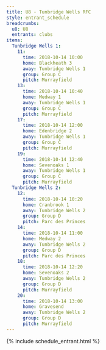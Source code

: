 ```yaml
---
title: U8 - Tunbridge Wells RFC
style: entrant_schedule
breadcrumbs:
  u8: U8
  entrants: clubs
items:
  Tunbridge Wells 1:
    11:
      time: 2018-10-14 10:00
      home: Blackheath 3
      away: Tunbridge Wells 1
      group: Group C
      pitch: Murrayfield
    13:
      time: 2018-10-14 10:40
      home: Medway 1
      away: Tunbridge Wells 1
      group: Group C
      pitch: Murrayfield
    17:
      time: 2018-10-14 12:00
      home: Edenbridge 2
      away: Tunbridge Wells 1
      group: Group C
      pitch: Murrayfield
    19:
      time: 2018-10-14 12:40
      home: Sevenoaks 1
      away: Tunbridge Wells 1
      group: Group C
      pitch: Murrayfield
  Tunbridge Wells 2:
    12:
      time: 2018-10-14 10:20
      home: Cranbrook 1
      away: Tunbridge Wells 2
      group: Group D
      pitch: Parc des Princes
    14:
      time: 2018-10-14 11:00
      home: Medway 2
      away: Tunbridge Wells 2
      group: Group D
      pitch: Parc des Princes
    18:
      time: 2018-10-14 12:20
      home: Sevenoaks 2
      away: Tunbridge Wells 2
      group: Group D
      pitch: Murrayfield
    20:
      time: 2018-10-14 13:00
      home: Gravesend
      away: Tunbridge Wells 2
      group: Group D
      pitch: Murrayfield
---
```


{% include schedule_entrant.html %}
